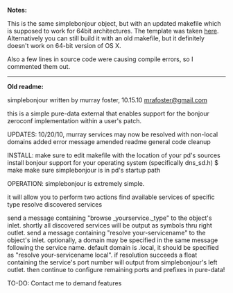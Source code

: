 **Notes:**

This is the same simplebonjour object, but with an updated makefile which is supposed to work for 64bit architectures. The template was taken [here](http://puredata.info/docs/developer/MakefileTemplate). Alternatively you can still build it with an old makefile, but it definitely doesn't work on 64-bit version of OS X.

Also a few lines in source code were causing compile errors, so I commented them out.


-----
**Old readme:**

simplebonjour
written by murray foster, 10.15.10
mrafoster@gmail.com

this is a simple pure-data external that enables support for
the bonjour zeroconf implementation within a user's patch.

UPDATES:
10/20/10, murray
services may now be resolved with non-local domains
added error message
amended readme
general code cleanup

INSTALL:
make sure to edit makefile with the location of your pd's sources
install bonjour support for your operating system (specifically dns_sd.h)
$ make
make sure simplebonjour is in pd's startup path

OPERATION:
simplebonjour is extremely simple.  

it will allow you to perform two actions
find available services of specific type
resolve discovered services

send a message containing "browse _yourservice._type" to the object's inlet.  shortly all discovered services will be output as symbols thru right outlet. send a message containing "resolve your-servicename" to the object's inlet. optionally, a domain may be specified in the same message following the service name. default domain is .local, it should be specified as "resolve your-servicename local". if resolution succeeds a float containing the service's port number will output from simplebonjour's left outlet. then continue to configure remaining ports and prefixes in pure-data!

TO-DO:
Contact me to demand features
